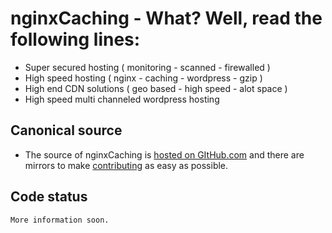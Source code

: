 nginxCaching  - What? Well, read the following lines:
=============

- Super secured hosting ( monitoring - scanned - firewalled )
- High speed hosting ( nginx - caching - wordpress - gzip )
- High end CDN solutions ( geo based - high speed - alot space )
- High speed multi channeled wordpress hosting

Canonical source
-------
- The source of nginxCaching is [hosted on GItHub.com](https://github.com/JayMaree/nginxCaching/tree/beta/) and there are mirrors to make [contributing](CONTRIBUTING.md) as easy as possible.

Code status
-------
	More information soon.
